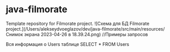 # java-filmorate
Template repository for Filmorate project.
![Схема для БД Filmorate project.](/Users/alekseydvoeglazov/dev/java-filmorate/src/main/resources/Снимок экрана 2023-04-26 в 18.39.24.png)
//Примеры запросов

Вся информация о Users таблице
SELECT *
FROM Users